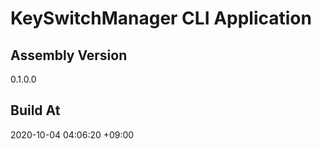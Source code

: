 KeySwitchManager CLI Application
==============================

## Assembly Version

0.1.0.0

## Build At

2020-10-04 04:06:20 +09:00
